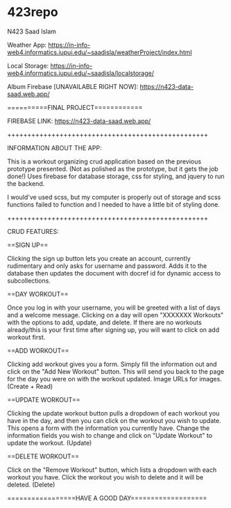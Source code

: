 # 423repo
 N423 Saad Islam

Weather App: https://in-info-web4.informatics.iupui.edu/~saadisla/weatherProject/index.html

Local Storage: https://in-info-web4.informatics.iupui.edu/~saadisla/localstorage/

Album Firebase [UNAVAILABLE RIGHT NOW]: https://n423-data-saad.web.app/


==========FINAL PROJECT============


FIREBASE LINK: https://n423-data-saad.web.app/


++++++++++++++++++++++++++++++++++++++++++++++++++


INFORMATION ABOUT THE APP: 


This is a workout organizing crud application based on the previous prototype presented.
(Not as polished as the prototype, but it gets the job done!)
Uses firebase for database storage, css for styling, and jquery to run the backend.


I would've used scss, but my computer is properly out of storage and scss functions failed to function and I needed to have a little bit of styling done. 


++++++++++++++++++++++++++++++++++++++++++++++++++


CRUD FEATURES: 


==SIGN UP== 


Clicking the sign up button lets you create an account, currently rudimentary and only asks for username and password. Adds it to the database then updates the document with docref id for dynamic access to subcollections. 


==DAY WORKOUT==


Once you log in with your username, you will be greeted with a list of days and a welcome message. Clicking on a day will open "XXXXXXX Workouts" with the options to add, update, and delete. If there are no workouts already/this is your first time after signing up, you will want to click on add workout first.


==ADD WORKOUT==


Clicking add workout gives you a form. Simply fill the information out and click on the "Add New Workout" button. This will send you back to the page for the day you were on with the workout updated. Image URLs for images. (Create + Read)


==UPDATE WORKOUT==


Clicking the update workout button pulls a dropdown of each workout you have in the day, and then you can click on the workout you wish to update. This opens a form with the information you currently have. Change the information fields you wish to change and click on "Update Workout" to update the workout. (Update)


==DELETE WORKOUT==


Click on the "Remove Workout" button, which lists a dropdown with each workout you have. Click the workout you wish to delete and it will be deleted. (Delete)

=================HAVE A GOOD DAY===================